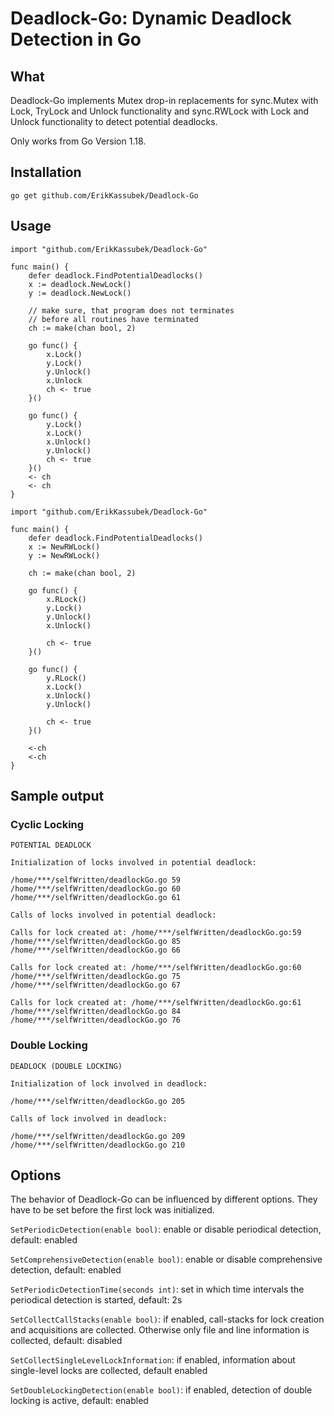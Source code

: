 # Deadlock-Go: Dynamic Deadlock Detection in Go

## What

Deadlock-Go implements Mutex drop-in replacements for 
sync.Mutex with Lock, TryLock and Unlock functionality and sync.RWLock with Lock and Unlock functionality to detect potential deadlocks.

Only works from Go Version 1.18.

## Installation
```
go get github.com/ErikKassubek/Deadlock-Go
```

## Usage
```
import "github.com/ErikKassubek/Deadlock-Go"

func main() {
	defer deadlock.FindPotentialDeadlocks()
	x := deadlock.NewLock()
	y := deadlock.NewLock()
	
	// make sure, that program does not terminates
	// before all routines have terminated
	ch := make(chan bool, 2)

	go func() {
		x.Lock()
		y.Lock()
		y.Unlock()
		x.Unlock
		ch <- true
	}()

	go func() {
		y.Lock()
		x.Lock()
		x.Unlock()
		y.Unlock()
		ch <- true
	}()
	<- ch
	<- ch
}
```

```
import "github.com/ErikKassubek/Deadlock-Go"

func main() {
	defer deadlock.FindPotentialDeadlocks()
	x := NewRWLock()
	y := NewRWLock()

	ch := make(chan bool, 2)

	go func() {
		x.RLock()
		y.Lock()
		y.Unlock()
		x.Unlock()

		ch <- true
	}()

	go func() {
		y.RLock()
		x.Lock()
		x.Unlock()
		y.Unlock()

		ch <- true
	}()

	<-ch
	<-ch
}
```

## Sample output
### Cyclic Locking
```
POTENTIAL DEADLOCK

Initialization of locks involved in potential deadlock:

/home/***/selfWritten/deadlockGo.go 59
/home/***/selfWritten/deadlockGo.go 60
/home/***/selfWritten/deadlockGo.go 61

Calls of locks involved in potential deadlock:

Calls for lock created at: /home/***/selfWritten/deadlockGo.go:59
/home/***/selfWritten/deadlockGo.go 85
/home/***/selfWritten/deadlockGo.go 66

Calls for lock created at: /home/***/selfWritten/deadlockGo.go:60
/home/***/selfWritten/deadlockGo.go 75
/home/***/selfWritten/deadlockGo.go 67

Calls for lock created at: /home/***/selfWritten/deadlockGo.go:61
/home/***/selfWritten/deadlockGo.go 84
/home/***/selfWritten/deadlockGo.go 76
```

### Double Locking
```
DEADLOCK (DOUBLE LOCKING)

Initialization of lock involved in deadlock:

/home/***/selfWritten/deadlockGo.go 205

Calls of lock involved in deadlock:

/home/***/selfWritten/deadlockGo.go 209
/home/***/selfWritten/deadlockGo.go 210
```

## Options
The behavior of Deadlock-Go can be influenced by different options.
They have to be set before the first lock was initialized.

```SetPeriodicDetection(enable bool)```: enable or disable periodical detection, default: enabled

```SetComprehensiveDetection(enable bool)```: enable or disable comprehensive detection, default: enabled

```SetPeriodicDetectionTime(seconds int)```: set in which time intervals 
the periodical detection is started, default: 2s

```SetCollectCallStacks(enable bool)```: if enabled, call-stacks for lock 
creation and acquisitions are collected. Otherwise only file and line 
information is collected, default: disabled

```SetCollectSingleLevelLockInformation```: if enabled, information about single-level locks are collected, default enabled

```SetDoubleLockingDetection(enable bool)```: if enabled, detection of double locking is active, default: enabled
